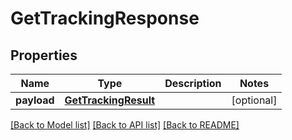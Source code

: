 # GetTrackingResponse

## Properties
Name | Type | Description | Notes
------------ | ------------- | ------------- | -------------
**payload** | [**GetTrackingResult**](GetTrackingResult.md) |  | [optional] 

[[Back to Model list]](../README.md#documentation-for-models) [[Back to API list]](../README.md#documentation-for-api-endpoints) [[Back to README]](../README.md)

